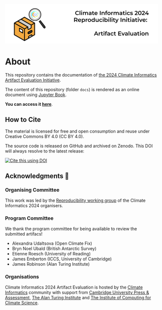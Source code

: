 <img src="docs/figures/banner-ae.png">

# About
This repository contains the documentation of [the 2024 Climate Informatics Artifact Evaluation Initiative](https://alan-turing-institute.github.io/climate-informatics-2024/artefact-evaluation/).

The content of this repository (folder `docs`) is rendered as an online document using [Jupyter Book](https://jupyterbook.org/en/stable/intro.html). 

**You can access it [here](https://alan-turing-institute.github.io/climate-informatics-2024-ae/)**.

## How to Cite
The material is licensed for free and open consumption and reuse under Creative Commons BY 4.0 (CC BY 4.0). 

The source code is released on GitHub and archived on Zenodo. This DOI will always resolve to the latest release:

[![Cite this using DOI](https://zenodo.org/badge/374708612.svg)](https://zenodo.org/badge/latestdoi/374708612)          

## Acknowledgments 🙌 

### Organising Committee
This work was led by the [Reproducibility working group](https://alan-turing-institute.github.io/climate-informatics-2024/team#reproducibility) of the Climate Informatics 2024 organisers.

### Program Committee
We thank the program committee for being available to review the submitted artifacs!

- Alexandra Udaltsova (Open Climate Fix)
- Bryn Noel Ubald (British Antarctic Survey)
- Etienne Roesch (University of Reading)
- James Emberton (ICCS, University of Cambridge)
- James Robinson (Alan Turing Institute)

### Organisations
Climate Informatics 2024 Artifact Evaluation is hosted by the [Climate Informatics](http://www.climateinformatics.org) community with support from [Cambridge University Press & Assessment](https://www.cambridge.org), [The Alan Turing Institute](https://www.turing.ac.uk) and [The Institute of Computing for Climate Science](https://iccs.cam.ac.uk).
